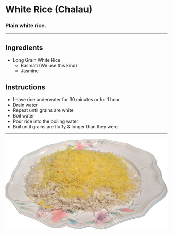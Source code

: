 # White Rice (Chalau)
### Plain white rice.

***

## Ingredients
- Long Grain White Rice
  - Basmati (We use this kind)
  - Jasmine

## Instructions
- Leave rice underwater for 30 minutes or for 1 hour
- Drain water
- Repeat until grains are white
- Boil water
- Pour rice into the boiling water
- Boil until grains are fluffy & longer than they were.

***

![image](../media/images/chalau.png)
